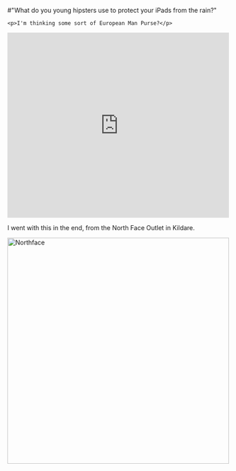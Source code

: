 #"What do you young hipsters use to protect your iPads from the rain?"


    <p>I'm thinking some sort of European Man Purse?</p>
<p><iframe src="http://www.youtube.com/embed/DlN2G0ytanY?wmode=transparent" allowfullscreen frameborder="0" height="417" width="500"></iframe></p>
<p>I went with this in the end, from the North Face Outlet in Kildare.</p>
<p><div class='p_embed p_image_embed'>
<a href="http://getfile0.posterous.com/getfile/files.posterous.com/temp-2011-12-13/dDvmfleBzyJgucDeDEBlglEawlsbivyBBapABiJhhpmiAmAABqwEkGonkzBh/northface.png.scaled1000.png"><img alt="Northface" height="509" src="http://getfile8.posterous.com/getfile/files.posterous.com/temp-2011-12-13/dDvmfleBzyJgucDeDEBlglEawlsbivyBBapABiJhhpmiAmAABqwEkGonkzBh/northface.png.scaled500.png" width="500" /></a>
</div>
</p>
  